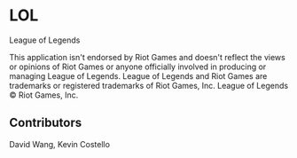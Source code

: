 ﻿# LOL
League of Legends

This application isn't endorsed by Riot Games
and doesn't reflect the views or opinions of Riot Games or anyone
officially involved in producing or managing League of Legends. League
of Legends and Riot Games are trademarks or registered trademarks of
Riot Games, Inc. League of Legends © Riot Games, Inc.

## Contributors
David Wang, Kevin Costello
